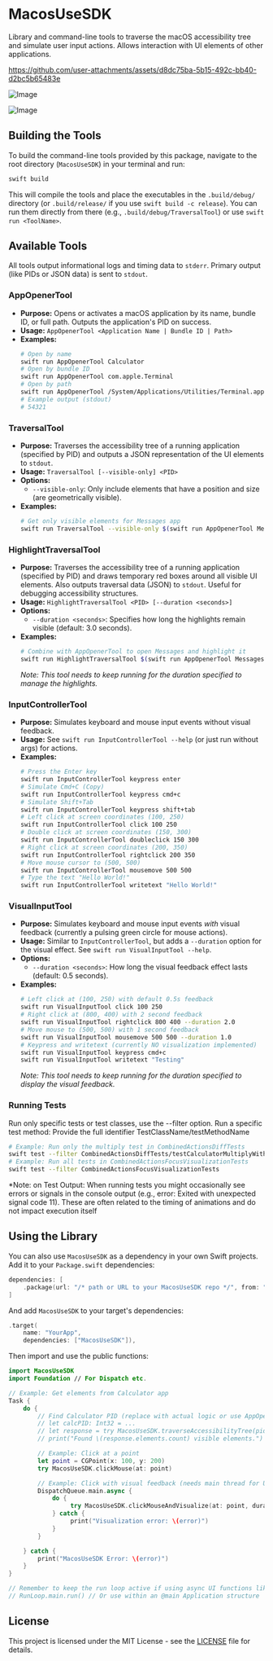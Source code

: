 # MacosUseSDK

Library and command-line tools to traverse the macOS accessibility tree and simulate user input actions. Allows interaction with UI elements of other applications.


https://github.com/user-attachments/assets/d8dc75ba-5b15-492c-bb40-d2bc5b65483e

![Image](https://github.com/user-attachments/assets/9e182bbc-bd30-4285-984a-207a58b32bc0)

![Image](https://github.com/user-attachments/assets/4a972dfa-ce4d-4b1a-9781-43379375b313)

## Building the Tools

To build the command-line tools provided by this package, navigate to the root directory (`MacosUseSDK`) in your terminal and run:

```bash
swift build
```

This will compile the tools and place the executables in the `.build/debug/` directory (or `.build/release/` if you use `swift build -c release`). You can run them directly from there (e.g., `.build/debug/TraversalTool`) or use `swift run <ToolName>`.

## Available Tools

All tools output informational logs and timing data to `stderr`. Primary output (like PIDs or JSON data) is sent to `stdout`.

### AppOpenerTool

*   **Purpose:** Opens or activates a macOS application by its name, bundle ID, or full path. Outputs the application's PID on success.
*   **Usage:** `AppOpenerTool <Application Name | Bundle ID | Path>`
*   **Examples:**
    ```bash
    # Open by name
    swift run AppOpenerTool Calculator
    # Open by bundle ID
    swift run AppOpenerTool com.apple.Terminal
    # Open by path
    swift run AppOpenerTool /System/Applications/Utilities/Terminal.app
    # Example output (stdout)
    # 54321 
    ```

### TraversalTool

*   **Purpose:** Traverses the accessibility tree of a running application (specified by PID) and outputs a JSON representation of the UI elements to `stdout`.
*   **Usage:** `TraversalTool [--visible-only] <PID>`
*   **Options:**
    *   `--visible-only`: Only include elements that have a position and size (are geometrically visible).
*   **Examples:**
    ```bash
    # Get only visible elements for Messages app
    swift run TraversalTool --visible-only $(swift run AppOpenerTool Messages)
    ```

### HighlightTraversalTool

*   **Purpose:** Traverses the accessibility tree of a running application (specified by PID) and draws temporary red boxes around all visible UI elements. Also outputs traversal data (JSON) to `stdout`. Useful for debugging accessibility structures.
*   **Usage:** `HighlightTraversalTool <PID> [--duration <seconds>]`
*   **Options:**
    *   `--duration <seconds>`: Specifies how long the highlights remain visible (default: 3.0 seconds).
*   **Examples:**
    ```bash
    # Combine with AppOpenerTool to open Messages and highlight it
    swift run HighlightTraversalTool $(swift run AppOpenerTool Messages) --duration 5
    ```
    *Note: This tool needs to keep running for the duration specified to manage the highlights.*

### InputControllerTool

*   **Purpose:** Simulates keyboard and mouse input events without visual feedback.
*   **Usage:** See `swift run InputControllerTool --help` (or just run without args) for actions.
*   **Examples:**
    ```bash
    # Press the Enter key
    swift run InputControllerTool keypress enter
    # Simulate Cmd+C (Copy)
    swift run InputControllerTool keypress cmd+c
    # Simulate Shift+Tab
    swift run InputControllerTool keypress shift+tab
    # Left click at screen coordinates (100, 250)
    swift run InputControllerTool click 100 250
    # Double click at screen coordinates (150, 300)
    swift run InputControllerTool doubleclick 150 300
    # Right click at screen coordinates (200, 350)
    swift run InputControllerTool rightclick 200 350
    # Move mouse cursor to (500, 500)
    swift run InputControllerTool mousemove 500 500
    # Type the text "Hello World!"
    swift run InputControllerTool writetext "Hello World!"
    ```

### VisualInputTool

*   **Purpose:** Simulates keyboard and mouse input events *with* visual feedback (currently a pulsing green circle for mouse actions).
*   **Usage:** Similar to `InputControllerTool`, but adds a `--duration` option for the visual effect. See `swift run VisualInputTool --help`.
*   **Options:**
    *   `--duration <seconds>`: How long the visual feedback effect lasts (default: 0.5 seconds).
*   **Examples:**
    ```bash
    # Left click at (100, 250) with default 0.5s feedback
    swift run VisualInputTool click 100 250
    # Right click at (800, 400) with 2 second feedback
    swift run VisualInputTool rightclick 800 400 --duration 2.0
    # Move mouse to (500, 500) with 1 second feedback
    swift run VisualInputTool mousemove 500 500 --duration 1.0
    # Keypress and writetext (currently NO visualization implemented)
    swift run VisualInputTool keypress cmd+c
    swift run VisualInputTool writetext "Testing"
    ```
    *Note: This tool needs to keep running for the duration specified to display the visual feedback.*

### Running Tests

Run only specific tests or test classes, use the --filter option.
Run a specific test method: Provide the full identifier TestClassName/testMethodName

```bash
# Example: Run only the multiply test in CombinedActionsDiffTests
swift test --filter CombinedActionsDiffTests/testCalculatorMultiplyWithActionAndTraversalHighlight
# Example: Run all tests in CombinedActionsFocusVisualizationTests
swift test --filter CombinedActionsFocusVisualizationTests
```



*Note: on Test Output: When running tests you might occasionally see errors or signals in the console output (e.g., error: Exited with unexpected signal code 11). These are often related to the timing of animations and do not impact execution itself


## Using the Library

You can also use `MacosUseSDK` as a dependency in your own Swift projects. Add it to your `Package.swift` dependencies:

```swift
dependencies: [
    .package(url: "/* path or URL to your MacosUseSDK repo */", from: "1.0.0"),
]
```

And add `MacosUseSDK` to your target's dependencies:

```swift
.target(
    name: "YourApp",
    dependencies: ["MacosUseSDK"]),
```

Then import and use the public functions:

```swift
import MacosUseSDK
import Foundation // For Dispatch etc.

// Example: Get elements from Calculator app
Task {
    do {
        // Find Calculator PID (replace with actual logic or use AppOpenerTool output)
        // let calcPID: Int32 = ... 
        // let response = try MacosUseSDK.traverseAccessibilityTree(pid: calcPID, onlyVisibleElements: true)
        // print("Found \(response.elements.count) visible elements.")

        // Example: Click at a point
        let point = CGPoint(x: 100, y: 200)
        try MacosUseSDK.clickMouse(at: point)

        // Example: Click with visual feedback (needs main thread for UI)
        DispatchQueue.main.async {
            do {
                 try MacosUseSDK.clickMouseAndVisualize(at: point, duration: 1.0)
            } catch {
                 print("Visualization error: \(error)")
            }
        }

    } catch {
        print("MacosUseSDK Error: \(error)")
    }
}

// Remember to keep the run loop active if using async UI functions like highlightVisibleElements or *AndVisualize
// RunLoop.main.run() // Or use within an @main Application structure
```

## License

This project is licensed under the MIT License - see the [LICENSE](LICENSE) file for details.
